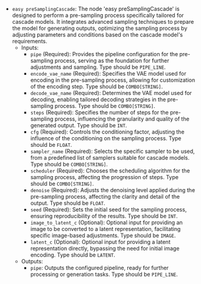 - `easy preSamplingCascade`: The node 'easy preSamplingCascade' is designed to perform a pre-sampling process specifically tailored for cascade models. It integrates advanced sampling techniques to prepare the model for generating outputs, optimizing the sampling process by adjusting parameters and conditions based on the cascade model's requirements.
    - Inputs:
        - `pipe` (Required): Provides the pipeline configuration for the pre-sampling process, serving as the foundation for further adjustments and sampling. Type should be `PIPE_LINE`.
        - `encode_vae_name` (Required): Specifies the VAE model used for encoding in the pre-sampling process, allowing for customization of the encoding step. Type should be `COMBO[STRING]`.
        - `decode_vae_name` (Required): Determines the VAE model used for decoding, enabling tailored decoding strategies in the pre-sampling process. Type should be `COMBO[STRING]`.
        - `steps` (Required): Specifies the number of steps for the pre-sampling process, influencing the granularity and quality of the generated output. Type should be `INT`.
        - `cfg` (Required): Controls the conditioning factor, adjusting the influence of the conditioning on the sampling process. Type should be `FLOAT`.
        - `sampler_name` (Required): Selects the specific sampler to be used, from a predefined list of samplers suitable for cascade models. Type should be `COMBO[STRING]`.
        - `scheduler` (Required): Chooses the scheduling algorithm for the sampling process, affecting the progression of steps. Type should be `COMBO[STRING]`.
        - `denoise` (Required): Adjusts the denoising level applied during the pre-sampling process, affecting the clarity and detail of the output. Type should be `FLOAT`.
        - `seed` (Required): Sets the initial seed for the sampling process, ensuring reproducibility of the results. Type should be `INT`.
        - `image_to_latent_c` (Optional): Optional input for providing an image to be converted to a latent representation, facilitating specific image-based adjustments. Type should be `IMAGE`.
        - `latent_c` (Optional): Optional input for providing a latent representation directly, bypassing the need for initial image encoding. Type should be `LATENT`.
    - Outputs:
        - `pipe`: Outputs the configured pipeline, ready for further processing or generation tasks. Type should be `PIPE_LINE`.
